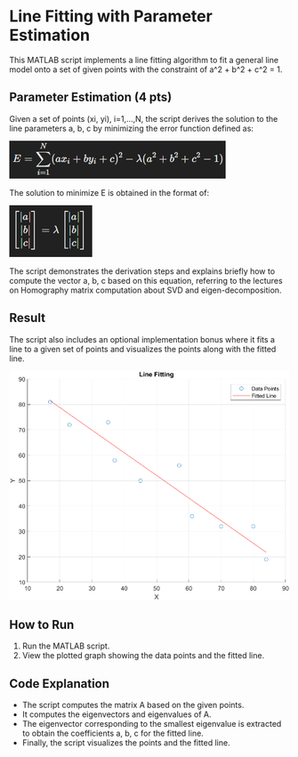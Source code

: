 # Line Fitting with Parameter Estimation

This MATLAB script implements a line fitting algorithm to fit a general line model onto a set of given points with the constraint of a^2 + b^2 + c^2 = 1.

## Parameter Estimation (4 pts)

Given a set of points (xi, yi), i=1,...,N, the script derives the solution to the line parameters a, b, c by minimizing the error function defined as:

![Distance Equation 1](distance_equation1.PNG)

The solution to minimize E is obtained in the format of:

![Distance Equation 2](distance_equation2.PNG)

The script demonstrates the derivation steps and explains briefly how to compute the vector a, b, c based on this equation, referring to the lectures on Homography matrix computation about SVD and eigen-decomposition.

## Result

The script also includes an optional implementation bonus where it fits a line to a given set of points and visualizes the points along with the fitted line.

![Line of Best Fit](line_of_best_fit.png)

## How to Run

1. Run the MATLAB script.
2. View the plotted graph showing the data points and the fitted line.

## Code Explanation

- The script computes the matrix A based on the given points.
- It computes the eigenvectors and eigenvalues of A.
- The eigenvector corresponding to the smallest eigenvalue is extracted to obtain the coefficients a, b, c for the fitted line.
- Finally, the script visualizes the points and the fitted line.
